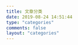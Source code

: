 ```yaml
---
title: 文章分类
date: 2019-08-24 14:51:44
type: "categories"
comments: false
layout: "categories"
---
```

